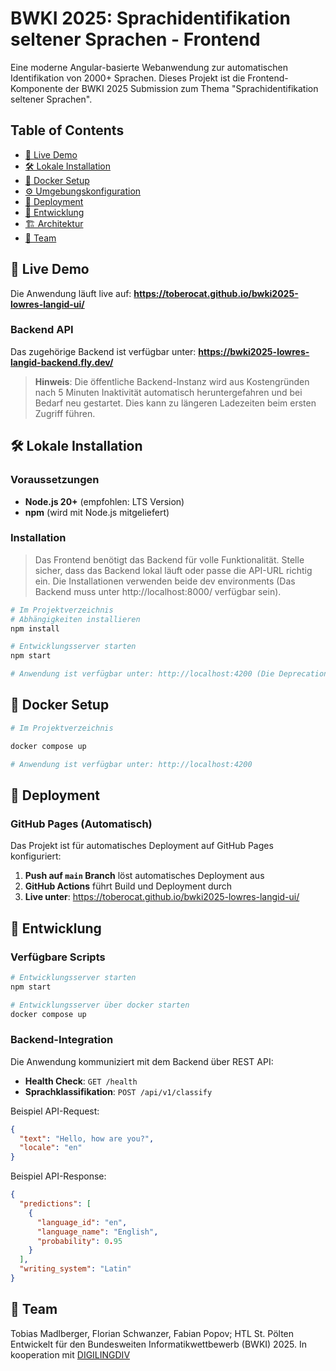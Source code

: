 # BWKI 2025: Sprachidentifikation seltener Sprachen - Frontend

Eine moderne Angular-basierte Webanwendung zur automatischen Identifikation von 2000+ Sprachen. Dieses Projekt ist die Frontend-Komponente der BWKI 2025 Submission zum Thema "Sprachidentifikation seltener Sprachen".

## Table of Contents

- [🚀 Live Demo](#-live-demo)
- [🛠️ Lokale Installation](#️-lokale-installation)
- [🐳 Docker Setup](#-docker-setup)
- [⚙️ Umgebungskonfiguration](#️-umgebungskonfiguration)
- [🚀 Deployment](#-deployment)
- [🔧 Entwicklung](#-entwicklung)
- [🏗️ Architektur](#️-architektur)
- [👥 Team](#-team)

## 🚀 Live Demo

Die Anwendung läuft live auf: **https://toberocat.github.io/bwki2025-lowres-langid-ui/**

### Backend API

Das zugehörige Backend ist verfügbar unter: **https://bwki2025-lowres-langid-backend.fly.dev/**

> **Hinweis**: Die öffentliche Backend-Instanz wird aus Kostengründen nach 5 Minuten Inaktivität automatisch heruntergefahren und bei Bedarf neu gestartet. Dies kann zu längeren Ladezeiten beim ersten Zugriff führen.

## 🛠️ Lokale Installation

### Voraussetzungen

- **Node.js 20+** (empfohlen: LTS Version)
- **npm** (wird mit Node.js mitgeliefert)

### Installation

> Das Frontend benötigt das Backend für volle Funktionalität. Stelle sicher, dass das Backend lokal läuft oder passe die API-URL richtig ein. Die Installationen verwenden beide dev environments (Das Backend muss unter http://localhost:8000/ verfügbar sein).

```bash
# Im Projektverzeichnis
# Abhängigkeiten installieren
npm install

# Entwicklungsserver starten
npm start

# Anwendung ist verfügbar unter: http://localhost:4200 (Die Deprecation Warnings ignorieren
```

## 🐳 Docker Setup

```bash
# Im Projektverzeichnis

docker compose up

# Anwendung ist verfügbar unter: http://localhost:4200
```

## 🚀 Deployment

### GitHub Pages (Automatisch)

Das Projekt ist für automatisches Deployment auf GitHub Pages konfiguriert:

1. **Push auf `main` Branch** löst automatisches Deployment aus
2. **GitHub Actions** führt Build und Deployment durch
3. **Live unter**: https://toberocat.github.io/bwki2025-lowres-langid-ui/

## 🔧 Entwicklung

### Verfügbare Scripts

```bash
# Entwicklungsserver starten
npm start

# Entwicklungsserver über docker starten
docker compose up
```

### Backend-Integration

Die Anwendung kommuniziert mit dem Backend über REST API:

- **Health Check**: `GET /health`
- **Sprachklassifikation**: `POST /api/v1/classify`

Beispiel API-Request:

```json
{
  "text": "Hello, how are you?",
  "locale": "en"
}
```

Beispiel API-Response:

```json
{
  "predictions": [
    {
      "language_id": "en",
      "language_name": "English",
      "probability": 0.95
    }
  ],
  "writing_system": "Latin"
}
```

## 👥 Team

Tobias Madlberger, Florian Schwanzer, Fabian Popov; HTL St. Pölten
Entwickelt für den Bundesweiten Informatikwettbewerb (BWKI) 2025.
In kooperation mit [DIGILINGDIV](https://digiling.univie.ac.at/digilingdiv/)
